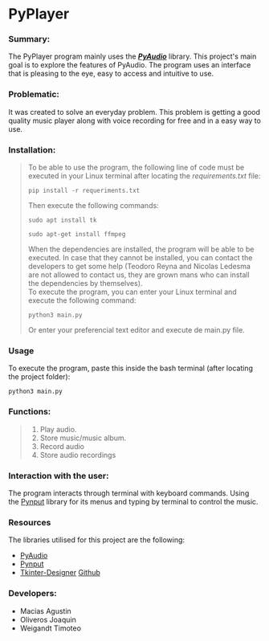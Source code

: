 # PyPlayer
### **Summary:**
The PyPlayer program mainly uses the ***[PyAudio](https://pypi.org/project/PyAudio/)*** library. This project's main goal is to explore the features of PyAudio. The program uses an interface that is pleasing to the eye, easy to access and intuitive to use. 
### **Problematic:**
It was created to solve an everyday problem. This problem is getting a good quality music player along with voice recording for free and in a easy way to use.

### **Installation:**
>To be able to use the program, the following line of code must be executed in your Linux terminal  after locating the *requirements.txt* file:
>~~~
>pip install -r requeriments.txt
>~~~
>Then execute the following commands:
>~~~
>sudo apt install tk  
>
>sudo apt-get install ffmpeg
>~~~
>When the dependencies are installed, the program will be able to be executed. In case that they cannot be installed, you can contact the developers to get some help (Teodoro Reyna and Nicolas Ledesma are not allowed to contact us, they are grown mans who can install the dependencies by themselves).  
>To execute the program, you can enter your Linux terminal and execute the following command:
>~~~
>python3 main.py
>~~~
>Or enter your preferencial text editor and execute de main.py file.

### **Usage**

To execute the program, paste this inside the bash terminal (after locating the project folder):
~~~
python3 main.py
~~~
### **Functions:**
>1. Play audio.
>2. Store music/music album.
>3. Record audio
>4. Store audio recordings

### **Interaction with the user:**
The program interacts through terminal with keyboard commands. Using the [Pynput](https://pypi.org/project/pynput/) library for its menus and typing by terminal to control the music.

### **Resources**
The libraries utilised for this project are the following: <br>
- [PyAudio](https://pypi.org/project/PyAudio/)
- [Pynput](https://pypi.org/project/pynput/)
- [Tkinter-Designer](https://pypi.org/project/tkdesigner/) [Github](https://github.com/ParthJadhav/Tkinter-Designer)

### **Developers:**  
- Macias Agustin
- Oliveros Joaquin
- Weigandt Timoteo